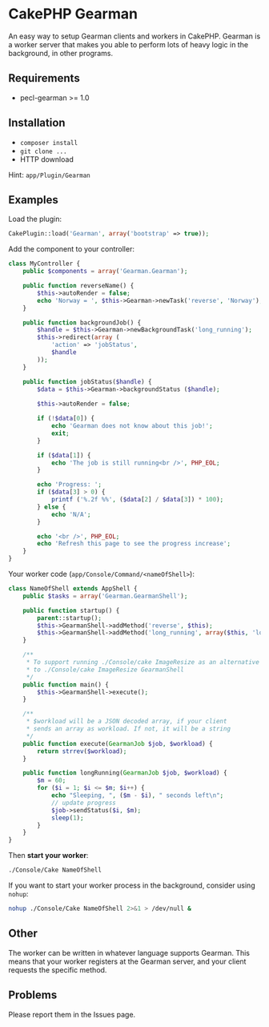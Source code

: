 CakePHP Gearman
===============

An easy way to setup Gearman clients and workers in CakePHP. Gearman is a worker server that makes you able to perform lots of heavy logic in the background, in other programs.

## Requirements
- pecl-gearman >= 1.0

## Installation
- `composer install`
- `git clone ...`
- HTTP download

Hint: `app/Plugin/Gearman`

## Examples

Load the plugin:
```php
CakePlugin::load('Gearman', array('bootstrap' => true));
```

Add the component to your controller:
```php
class MyController {
	public $components = array('Gearman.Gearman');

	public function reverseName() {
		$this->autoRender = false;
		echo 'Norway = ', $this->Gearman->newTask('reverse', 'Norway');
	}

	public function backgroundJob() {
		$handle = $this->Gearman->newBackgroundTask('long_running');
		$this->redirect(array (
			'action' => 'jobStatus',
			$handle
		));
	}

	public function jobStatus($handle) {
		$data = $this->Gearman->backgroundStatus ($handle);
		
		$this->autoRender = false;

		if (!$data[0]) {
			echo 'Gearman does not know about this job!';
			exit;
		}

		if ($data[1]) {
			echo 'The job is still running<br />', PHP_EOL;
		}

		echo 'Progress: ';
		if ($data[3] > 0) {
			printf ('%.2f %%', ($data[2] / $data[3]) * 100);
		} else {
			echo 'N/A';
		}

		echo '<br />', PHP_EOL;
		echo 'Refresh this page to see the progress increase';
	}
}
```

Your worker code (`app/Console/Command/<nameOfShell>`):
```php
class NameOfShell extends AppShell {
	public $tasks = array('Gearman.GearmanShell');

	public function startup() {
		parent::startup();
		$this->GearmanShell->addMethod('reverse', $this);
		$this->GearmanShell->addMethod('long_running', array($this, 'longRunning'));
	}

	/**
	 * To support running ./Console/cake ImageResize as an alternative
	 * to ./Console/cake ImageResize GearmanShell
	 */
	public function main() {
		$this->GearmanShell->execute();
	}

    /**
	 * $workload will be a JSON decoded array, if your client
	 * sends an array as workload. If not, it will be a string
	 */
	public function execute(GearmanJob $job, $workload) {
		return strrev($workload);
	}

	public function longRunning(GearmanJob $job, $workload) {
		$m = 60;
		for ($i = 1; $i <= $m; $i++) {
			echo "Sleeping, ", ($m - $i), " seconds left\n";
			// update progress
			$job->sendStatus($i, $m);
			sleep(1);
		}
	}
}
```

Then **start your worker**:
```sh
./Console/Cake NameOfShell
```

If you want to start your worker process in the background, consider using `nohup`:
```sh
nohup ./Console/Cake NameOfShell 2>&1 > /dev/null &
```

## Other
The worker can be written in whatever language supports Gearman. This means that your worker registers at the Gearman server, and your client requests the specific method.

## Problems
Please report them in the Issues page. 